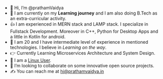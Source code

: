 - :wave: Hi, I’m @prathamVaidya
- :love_you_gesture: I am currently on my **Learning journey** and I am also doing B.Tech as an extra-curricular activity.
- :+1: I am experienced in MERN stack and LAMP stack. I specialize in Fullstack Development. Moreover in C++, Python for Desktop Apps and a little in Kotlin for android. 
- :pinching_hand: I am 20 and I have intermediate level of experience in mentioned technologies. I believe in *Learning on the way*.
- :point_right: Currently Learning Microservices Architecture and System Design.
- :muscle: I am a [Linux User](https://memegenerator.net/img/instances/80676461/i-use-linux.jpg).
- :handshake: I’m looking to collaborate on some innovative open source projects.
- :writing_hand: You can reach me at hi@prathamvaidya.in


